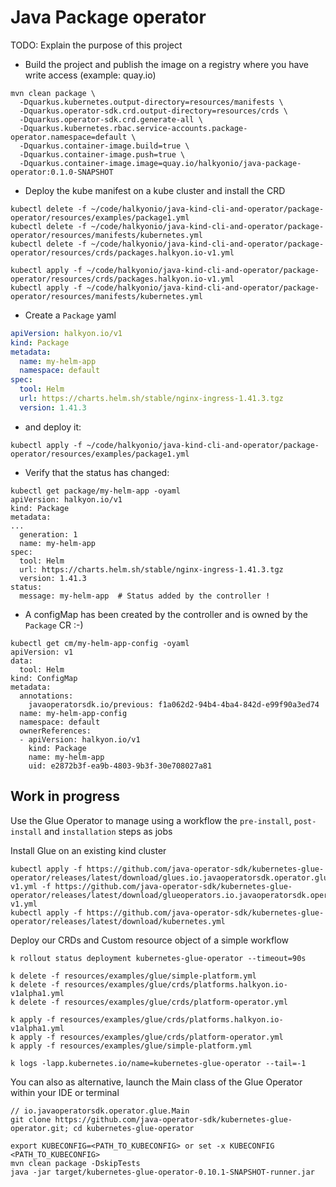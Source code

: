 # Java Package operator

TODO: Explain the purpose of this project

- Build the project and publish the image on a registry where you have write access (example: quay.io)
```shell
mvn clean package \
  -Dquarkus.kubernetes.output-directory=resources/manifests \
  -Dquarkus.operator-sdk.crd.output-directory=resources/crds \
  -Dquarkus.operator-sdk.crd.generate-all \
  -Dquarkus.kubernetes.rbac.service-accounts.package-operator.namespace=default \
  -Dquarkus.container-image.build=true \
  -Dquarkus.container-image.push=true \
  -Dquarkus.container-image.image=quay.io/halkyonio/java-package-operator:0.1.0-SNAPSHOT
```
- Deploy the kube manifest on a kube cluster and install the CRD
```shell
kubectl delete -f ~/code/halkyonio/java-kind-cli-and-operator/package-operator/resources/examples/package1.yml
kubectl delete -f ~/code/halkyonio/java-kind-cli-and-operator/package-operator/resources/manifests/kubernetes.yml
kubectl delete -f ~/code/halkyonio/java-kind-cli-and-operator/package-operator/resources/crds/packages.halkyon.io-v1.yml

kubectl apply -f ~/code/halkyonio/java-kind-cli-and-operator/package-operator/resources/crds/packages.halkyon.io-v1.yml
kubectl apply -f ~/code/halkyonio/java-kind-cli-and-operator/package-operator/resources/manifests/kubernetes.yml
```
- Create a `Package` yaml
```yaml
apiVersion: halkyon.io/v1
kind: Package
metadata:
  name: my-helm-app
  namespace: default
spec:
  tool: Helm
  url: https://charts.helm.sh/stable/nginx-ingress-1.41.3.tgz
  version: 1.41.3
```
- and deploy it: 
```shell
kubectl apply -f ~/code/halkyonio/java-kind-cli-and-operator/package-operator/resources/examples/package1.yml
```

- Verify that the status has changed:
```shell
kubectl get package/my-helm-app -oyaml
apiVersion: halkyon.io/v1
kind: Package
metadata:
...
  generation: 1
  name: my-helm-app
spec:
  tool: Helm
  url: https://charts.helm.sh/stable/nginx-ingress-1.41.3.tgz
  version: 1.41.3
status:
  message: my-helm-app  # Status added by the controller !
````  
- A configMap has been created by the controller and is owned by the `Package` CR :-)
```shell
kubectl get cm/my-helm-app-config -oyaml
apiVersion: v1
data:
  tool: Helm
kind: ConfigMap
metadata:
  annotations:
    javaoperatorsdk.io/previous: f1a062d2-94b4-4ba4-842d-e99f90a3ed74
  name: my-helm-app-config
  namespace: default
  ownerReferences:
  - apiVersion: halkyon.io/v1
    kind: Package
    name: my-helm-app
    uid: e2872b3f-ea9b-4803-9b3f-30e708027a81  
```

## Work in progress

Use the Glue Operator to manage using a workflow the `pre-install`, `post-install` and `installation` steps as jobs

Install Glue on an existing kind cluster
```shell
kubectl apply -f https://github.com/java-operator-sdk/kubernetes-glue-operator/releases/latest/download/glues.io.javaoperatorsdk.operator.glue-v1.yml -f https://github.com/java-operator-sdk/kubernetes-glue-operator/releases/latest/download/glueoperators.io.javaoperatorsdk.operator.glue-v1.yml
kubectl apply -f https://github.com/java-operator-sdk/kubernetes-glue-operator/releases/latest/download/kubernetes.yml
```

Deploy our CRDs and Custom resource object of a simple workflow
```shell
k rollout status deployment kubernetes-glue-operator --timeout=90s

k delete -f resources/examples/glue/simple-platform.yml
k delete -f resources/examples/glue/crds/platforms.halkyon.io-v1alpha1.yml
k delete -f resources/examples/glue/crds/platform-operator.yml

k apply -f resources/examples/glue/crds/platforms.halkyon.io-v1alpha1.yml
k apply -f resources/examples/glue/crds/platform-operator.yml
k apply -f resources/examples/glue/simple-platform.yml

k logs -lapp.kubernetes.io/name=kubernetes-glue-operator --tail=-1
```

You can also as alternative, launch the Main class of the Glue Operator within your IDE or terminal
```shell
// io.javaoperatorsdk.operator.glue.Main
git clone https://github.com/java-operator-sdk/kubernetes-glue-operator.git; cd kubernetes-glue-operator

export KUBECONFIG=<PATH_TO_KUBECONFIG> or set -x KUBECONFIG <PATH_TO_KUBECONFIG>
mvn clean package -DskipTests
java -jar target/kubernetes-glue-operator-0.10.1-SNAPSHOT-runner.jar
```
